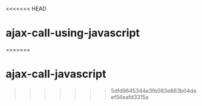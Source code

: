 <<<<<<< HEAD
# ajax-call-using-javascript
=======
# ajax-call-javascript
>>>>>>> 5dfd9645344e3fb083e863b04daef56eafd3315a
